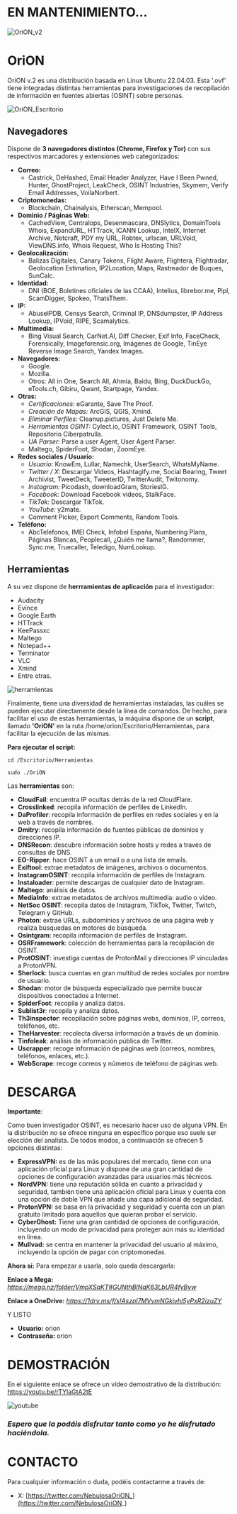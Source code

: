# EN MANTENIMIENTO...

![OriON_v2](https://github.com/Cl4r4-5/OriON/assets/127757371/782771b5-93e9-417b-ae60-ca1dc564244f)


# **OriON**

OriON v.2 es una distribución basada en Linux Ubuntu 22.04.03. Esta '.ovf' tiene integradas distintas herramientas para investigaciones de recopilación de información en fuentes abiertas (OSINT) sobre personas.

![OriON_Escritorio](https://github.com/Cl4r4-5/OriON/assets/127757371/ff7b7583-c159-41eb-a30d-d9dc7366a942)



## Navegadores

Dispone de **3 navegadores distintos (Chrome, Firefox y Tor)** con sus respectivos marcadores y extensiones web categorizados: 
- **Correo:**
	- Castrick, DeHashed, Email Header Analyzer, Have I Been Pwned, Hunter, GhostProject, LeakCheck, OSINT Industries, Skymem, Verify Email Addresses, VoilaNorbert.
- **Criptomonedas:**
	- Blockchain, Chainalysis, Etherscan, Mempool.
- **Dominio / Páginas Web:**
	- CachedView, Centralops, Desenmascara, DNSlytics, DomainTools Whois, ExpandURL, HTTrack, ICANN Lookup, IntelX, Internet Archive, Netcraft, PDY my URL, Robtex, urlscan, URLVoid, ViewDNS.info, Whois Request, Who Is Hosting This?
- **Geolocalización:**
	- Balizas Digitales, Canary Tokens, Flight Aware, Flightera, Flightradar, Geolocation Estimation, IP2Location, Maps, Rastreador de Buques, SunCalc.
- **Identidad:**
	- DNI (BOE, Boletines oficiales de las CCAA), Intelius, librebor.me, Pipl, ScamDigger, Spokeo, ThatsThem.
- **IP:**
	- AbuseIPDB, Censys Search, Criminal IP, DNSdumpster, IP Address Lookup, IPVoid, RIPE, Scamalytics.
- **Multimedia:**
	- Bing Visual Search, CarNet.AI, Diff Checker, Exif Info, FaceCheck, Forensically, Imageforensic.org, Imágenes de Google, TinEye Reverse Image Search, Yandex Images.
- **Navegadores:**
  	- Google.
  	- Mozilla. 
  	- Otros: All in One, Search All, Ahmia, Baidu, Bing, DuckDuckGo, eTools.ch, Gibiru, Qwant, Startpage, Yandex.
- **Otras:**
	-  *Certificaciones:* eGarante, Save The Proof.
 	-  *Creación de Mapas:* ArcGIS, QGIS, Xmind.
  	-  *Eliminar Perfiles:* Cleanup.pictures, Just Delete Me.
  	-  *Herramientas OSINT:* Cylect.io, OSINT Framework, OSINT Tools, Repositorio Ciberpatrulla.
  	-  *UA Parser:* Parse a user Agent, User Agent Parser.
  	-  Maltego, SpiderFoot, Shodan, ZoomEye. 
- **Redes sociales / Usuario:**
	- *Usuario:* KnowEm, Lullar, Namechk, UserSearch, WhatsMyName.
 	- *Twitter / X:* Descargar Videos, Hashtagify.me, Social Bearing, Tweet Archivist, TweetDeck, TweeterID, TwitterAudit, Twitonomy. 
  	- *Instagram:* Picodash, downloadGram, StoriesIG.
  	- *Facebook:* Download Facebook videos, StalkFace.
  	- *TikTok:* Descargar TikTok.
  	- *YouTube:* y2mate.
  	- Comment Picker, Export Comments, Random Tools.
- **Teléfono:**
	- AbcTelefonos, IMEI Check, Infobel España, Numbering Plans, Páginas Blancas, Peoplecall, ¿Quién me llama?, Randommer, Sync.me, Truecaller, Teledigo, NumLookup.


## Herramientas

A su vez dispone de **herrramientas de aplicación** para el investigador: 
- Audacity
- Evince
- Google Earth
- HTTrack
- KeePassxc
- Maltego
- Notepad++
- Terminator
- VLC
- Xmind
- Entre otras.

![herramientas](https://user-images.githubusercontent.com/127757371/230437330-abdbce8c-4d81-420b-9efb-48870c82d6eb.png)

Finalmente, tiene una diversidad de herramientas instaladas, las cuáles se pueden ejecutar directamente desde la línea de comandos.
De hecho, para facilitar el uso de estas herramientas, la máquina dispone de un **script**, llamado **'OriON'** en la ruta /home/orion/Escritorio/Herramientas, para facilitar la ejecución de las mismas.

**Para ejecutar el script:**

```cd /Escritorio/Herramientas```

```sudo ./OriON```



Las **herramientas** son:
- **CloudFail**: encuentra IP ocultas detrás de la red CloudFlare.
- **Crosslinked**: recopila información de perfiles de LinkedIn.
- **DaProfiler**: recopila información de perfiles en redes sociales y en la web a través de nombres.
- **Dmitry**: recopila información de fuentes públicas de dominios y direcciones IP.
- **DNSRecon**: descubre información sobre hosts y redes a través de consultas de DNS.
- **EO-Ripper**: hace OSINT a un email o a una lista de emails.
- **Exiftool**: extrae metadatos de imágenes, archivos o documentos.
- **InstagramOSINT**: recopila información de perfiles de Instagram.
- **Instaloader**: permite descargas de cualquier dato de Instagram.
- **Maltego**: análisis de datos.
- **MediaInfo**: extrae metadatos de archivos multimedia: audio o vídeo.
- **NetSoc OSINT**: recopila datos de Instagram, TikTok, Twitter, Twitch, Telegram y GitHub.
- **Photon**: extrae URLs, subdominios y archivos de una página web y realiza búsquedas en motores de búsqueda.
- **Osintgram**: recopila información de perfiles de Instagram.
- **OSRFramework**: colección de herramientas para la recopilación de OSINT.
- **ProtOSINT**: investiga cuentas de ProtonMail y direcciones IP vinculadas a ProtonVPN.
- **Sherlock**: busca cuentas en gran multitud de redes sociales por nombre de usuario.
- **Shodan**: motor de búsqueda especializado que permite buscar dispositivos conectados a Internet.
- **SpiderFoot**: recopila y analiza datos.
- **Sublist3r**: recopila y analiza datos.
- **Th3inspector**: recopilación sobre páginas webs, dominios, IP, correos, teléfonos, etc.
- **TheHarvester**: recolecta diversa información a través de un dominio.
- **Tinfoleak**: análisis de información pública de Twitter.
- **Uscrapper**: recoge información de páginas web (correos, nombres, teléfonos, enlaces, etc.).
- **WebScrape**: recoge correos y números de teléfono de páginas web.
	   

# DESCARGA

**Importante**:

Como buen investigador OSINT, es necesario hacer uso de alguna VPN. En la distribución no se ofrece ninguna en específico porque eso suele ser elección del analista. De todos modos, a continuación se ofrecen 5 opciones distintas:

- **ExpressVPN:** es de las más populares del mercado, tiene con una aplicación oficial para Linux y dispone de una gran cantidad de opciones de configuración avanzadas para usuarios más técnicos.
- **NordVPN:** tiene una reputación sólida en cuanto a privacidad y seguridad, también tiene una aplicación oficial para Linux y cuenta con una opción de doble VPN que añade una capa adicional de seguridad.
- **ProtonVPN:** se basa en la privacidad y seguridad y cuenta con un plan gratuito limitado para aquellos que quieran probar el servicio.
- **CyberGhost:** Tiene una gran cantidad de opciones de configuración, incluyendo un modo de privacidad para proteger aún más su identidad en línea.
- **Mullvad:** se centra en mantener la privacidad del usuario al máximo, incluyendo la opción de pagar con criptomonedas.

**Ahora sí:** Para empezar a usarla, solo queda descargarla: 

**Enlace a Mega:** *https://mega.nz/folder/VmpXSaKT#GUNthBlNqK63LbUR4fvByw*

**Enlace a OneDrive:** *https://1drv.ms/f/s!Aszpl7MVvmNGkivhl5yPxR2izuZY*

Y LISTO

- **Usuario:** orion
- **Contraseña:** orion


# DEMOSTRACIÓN

En el siguiente enlace se ofrece un vídeo demostrativo de la distribución:
https://youtu.be/rTYlaGtA2tE

![youtube](https://user-images.githubusercontent.com/127757371/230694424-be998770-8cc3-4b5e-aca3-17bcd337f430.png)


### *Espero que la podáis disfrutar tanto como yo he disfrutado haciéndola.*

# CONTACTO

Para cualquier información o duda, podéis contactarme a través de:
- X: [https://twitter.com/NebulosaOriON_](https://twitter.com/NebulosaOriON_)

